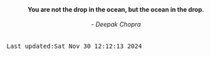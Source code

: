 
<div align="center"><b><span>You are not the drop in the ocean, but the ocean in the drop.</span></b><br><br><i> - Deepak Chopra</i></div>
<br><br><kbd>Last updated:Sat Nov 30 12:12:13 2024</kbd>